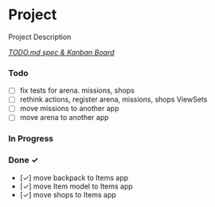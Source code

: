 # Project

Project Description

<em>[TODO.md spec & Kanban Board](https://bit.ly/3fCwKfM)</em>

### Todo

- [ ] fix tests for arena. missions, shops  
- [ ] rethink actions, register arena, missions, shops ViewSets  
- [ ] move  missions to another app  
- [ ] move arena to another app  

### In Progress


### Done ✓

- [✓] move backpack to Items app  
- [✓] move Item model to Items app  
- [✓] move shops to Items app  

